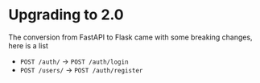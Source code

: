 # Upgrading to 2.0

The conversion from FastAPI to Flask came with some breaking changes, here is a list

- `POST /auth/` -> `POST /auth/login`
- `POST /users/` -> `POST /auth/register`

